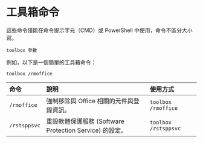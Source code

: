 # 工具箱命令

這些命令僅能在命令提示字元（CMD）或 PowerShell 中使用，命令不區分大小寫。

``` batch
toolbox 參數
```

例如，以下是一個簡單的工具箱命令：

``` batch
toolbox /rmoffice
```

| 命令 | 說明 | 使用方式 |
| :-- | :-- | :-- |
| `/rmoffice` | 強制移除與 Office 相關的元件與登錄資訊。 | `toolbox /rmoffice` |
| `/rstsppsvc` | 重設軟體保護服務 (Software Protection Service) 的設定。 | `toolbox /rstsppsvc` |